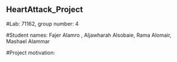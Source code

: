 HeartAttack_Project
------------------------------------------------------------------------------------------------------------------------------------------------------------------------------
#Lab: 71162, group number: 4

#Student names: Fajer Alamro , Aljawharah Alsobaie, Rama Alomair, Mashael Alammar

#Project motivation: 
